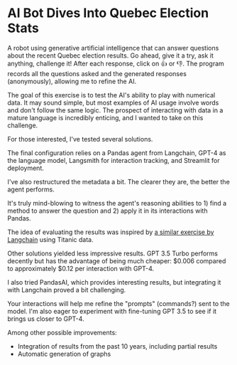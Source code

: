 # AI Bot Dives Into Quebec Election Stats

A robot using generative artificial intelligence that can answer questions about the recent Quebec election results. Go ahead, give it a try, ask it anything, challenge it! After each response, click on 👍 or 👎. The program records all the questions asked and the generated responses (anonymously), allowing me to refine the AI.

The goal of this exercise is to test the AI's ability to play with numerical data. It may sound simple, but most examples of AI usage involve words and don't follow the same logic. The prospect of interacting with data in a mature language is incredibly enticing, and I wanted to take on this challenge.

For those interested, I've tested several solutions.

The final configuration relies on a Pandas agent from Langchain, GPT-4 as the language model, Langsmith for interaction tracking, and Streamlit for deployment.

I've also restructured the metadata a bit. The clearer they are, the better the agent performs.

It's truly mind-blowing to witness the agent's reasoning abilities to 1) find a method to answer the question and 2) apply it in its interactions with Pandas.

The idea of evaluating the results was inspired by [a similar exercise by Langchain](https://blog.langchain.dev/benchmarking-question-answering-over-csv-data/) using Titanic data.

Other solutions yielded less impressive results. GPT 3.5 Turbo performs decently but has the advantage of being much cheaper: $0.006 compared to approximately $0.12 per interaction with GPT-4.

I also tried PandasAI, which provides interesting results, but integrating it with Langchain proved a bit challenging.

Your interactions will help me refine the "prompts" (commands?) sent to the model. I'm also eager to experiment with fine-tuning GPT 3.5 to see if it brings us closer to GPT-4.

Among other possible improvements:
- Integration of results from the past 10 years, including partial results
- Automatic generation of graphs